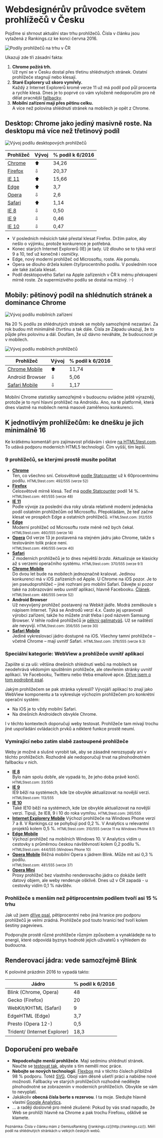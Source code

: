 # Webdesignérův průvodce světem prohlížečů v Česku

Pojďme si shrnout aktuální stav trhu prohlížečů. Čísla v článku jsou vytažená z Rankings.cz ke konci června 2016.

![Podíly prohlížečů na trhu v ČR](../dist/images/original/prohlizece-kolac.jpg)

Ukazuji zde tři zásadní fakta:

1. **Chrome požírá trh.**    
Už nyní se v Česku dostal přes třetinu shlédnutých stránek. Ostatní prohlížeče stagnují nebo klesají.
2. **Staré Explorery už skoro vymřely.**    
Každý z Internet Explorerů kromě verze 11 už má podíl pod půl procenta a rychle klesá. Dnes je to poprvé co vám vyloženě nedoporučím pro ně dělat pracnější [fallbacky](fallback.md).
3. **Mobilní zařízení mají přes pětinu celku.**    
A více než polovina shlédnutí stránek na mobilech je opět z Chrome.


## Desktop: Chrome jako jediný masivně roste. Na desktopu má více než třetinový podíl

![Vývoj podílu desktopových prohlížečů](../dist/images/original/prohlizece-desktop.jpg)

| Prohlížeč  |  Vývoj |  % podíl k  6/2016 |
| -----------  |  --------------------- | ------------------ |
| [Chrome](https://en.wikipedia.org/wiki/Google_Chrome) | ⬆ | 34,26 |
| [Firefox](https://en.wikipedia.org/wiki/Firefox) | ⇩ | 20,37 |
| [IE 11](https://en.wikipedia.org/wiki/Internet_Explorer_11) | ⬆ | 15,66 |
| [Edge](https://en.wikipedia.org/wiki/Microsoft_Edge) | ⬆ | 3,7 |
| [Opera](https://en.wikipedia.org/wiki/Opera_(web_browser)) | ⇩ | 2,6 |
| [Safari](https://en.wikipedia.org/wiki/Safari_(web_browser)) | ⬆ | 1,14 |
| [IE 8](https://en.wikipedia.org/wiki/Internet_Explorer_8) | ⇩ | 0,50 |
| [IE 9](https://en.wikipedia.org/wiki/Internet_Explorer_9) | ⇩  | 0,46 |
| [IE 10](https://en.wikipedia.org/wiki/Internet_Explorer_10) | ⇩ | 0,47 |

- V posledních měsících také přestal klesat Firefox. Držím palce, aby nešlo o výjimku, protože konkurence je potřebná.
- Konec starých Internet Explorerů (IE) je tady. Už dlouho se to týká verzí 9 a 10, teď už konečně i osmičky. 
- Edge, nový moderní prohlížeč od Microsoftu, roste. Ale pomalu.
- Opera se dlouho držela kolem čtyřprocentního podílu. V posledním roce ale také začala klesat.
- Podíl desktopového Safari na Apple zařízeních v ČR k mému překvapení mírně roste. Ze supermizivého podílu se dostal na mizivý. :-) 

## Mobily: pětinový podíl na shlédnutích stránek a dominance Chrome

![Vývoj podílu mobilních zařízení](../dist/images/original/prohlizece-mobily-podil.jpg)

Na 20 % podílu ze shlédnutých stránek se mobily samozřejmě nezastaví. Za rok budou mít minimálně čtvrtinu a tak dále. Čísla ze Západu ukazují, že to půjde přes polovinu a dál. Doufám, že už dávno neváháte, že budoucnost je v mobilech.

![Vývoj podílu mobilních prohlížečů](../dist/images/original/prohlizece-mobily.jpg)

| Prohlížeč  |  Vývoj | % podíl k  6/2016 |
| -----------  |  --------------------- | ------------------ | 
| [Chrome Mobile](https://en.wikipedia.org/wiki/Google_Chrome_for_Android) | ⬆ | 11,74 |
| Android Browser | ⇩ | 5,06 |
| [Safari Mobile](https://en.wikipedia.org/wiki/Safari_(web_browser)) | ⇩ | 1,17 |

Mobilní Chrome statistiky samozřejmě v budoucnu ovládne ještě výrazněji, protože je to nyní hlavní prohlížeč na Androidu. Ano, na té platformě, která dnes vlastně na mobilech nemá masově zaměřenou konkurenci. 

## K jednotlivým prohlížečům: ke dnešku je jich minimálně 16

Ke krátkému komentáři pro zajímavost přidávám i skóre [na HTML5test.com](https://html5test.com/). To udává podporu moderních HTML5 technologií. Čím vyšší, tím lepší.

### 9 prohlížečů, se kterými prostě musíte počítat

- **[Chrome](https://en.wikipedia.org/wiki/Google_Chrome)**  
  Ten, co všechno sní. Celosvětově [podle Statcounter](http://gs.statcounter.com/) už k 60procentnímu podílu.
  <small>HTML5test.com: 492/555 (verze 52)</small>
- **[Firefox](https://en.wikipedia.org/wiki/Firefox)**  
  Celosvětově mírně klesá. Teď má [podle Statcounter](http://gs.statcounter.com/) podíl 14 %.  
  <small>HTML5test.com: 461/555 (verze 48)</small>
- **[IE 11](https://en.wikipedia.org/wiki/Internet_Explorer_11)**  
  Podle vývoje za poslední dva roky ubrala relativně moderní jedenácka podíl ostatním prohlížečům od Microsoftu. Přepokládám, že teď začne klesat ve prospěch Edge a ostatních prohlížečů.
  <small>HTML5test.com: 312/555</small>
- **[Edge](https://en.wikipedia.org/wiki/Microsoft_Edge)**  
  Moderní prohlížeč od Microsoftu roste méně než bych čekal.
  <small>HTML5test.com: 460/555 (verze 14)</small>
- **[Opera](https://en.wikipedia.org/wiki/Opera_(web_browser))**
  Od verze 13 je postavená na stejném jádru jako Chrome, takže s testováním tolik práce není.  
  <small>HTML5test.com: 496/555 (verze 40)</small>
- **[Safari](https://en.wikipedia.org/wiki/Safari_(web_browser))**  
  Z moderních prohlížečů je to dnes největší *brzda*. Aktualizuje se klasicky až s verzemi operačního systému.
  <small>HTML5test.com: 370/555 (verze 9.1)</small>
- **[Chrome Mobile](https://en.wikipedia.org/wiki/Google_Chrome_for_Android)**  
  Do dvou let bude na mobilech jednoznačně kralovat. Jedinou konkurenci má v iOS zařízeních od Apple.
  U Chrome na iOS pozor. Je to jen pseudoprohlížeč – jiné rozhraní pro mobilní Safari. Dávejte si pozor také na zobrazování webu uvnitř aplikací, hlavně Facebooku. [Článek](http://www.vzhurudolu.cz/blog/19-prohlizec-facebook).  
  <small>HTML5test.com: 486/555 (verze 52)</small>
- **Android Browser**  
  Už nevyvíjený prohlížeč postavený na Webkit jádře. Modrá zeměkoule s nápisem Internet. Týká se Androdů verzí 4.x. Často jej upravovali výrobci zařízení, takže ho můžete znát třeba i pod názvem Samsung Browser. V téhle rodině prohlížečů je [pěkný galimatyáš](http://slides.com/html5test/the-android-browser). Už se naštěstí ale nevyvíjí. 
  <small>HTML5test.com: 356/555 (verze 30)</small>
- **[Safari Mobile](https://en.wikipedia.org/wiki/Safari_(web_browser))**  
  Jediné vykreslovací jádro dostupné na iOS. Všechny tamní prohlížeče – včetně Chrome – mají uvnitř Safari. 
  <small>HTML5test.com: 378/555 (verze 9.3)</small>

### Speciální kategorie: WebView a prohlížeče uvnitř aplikací

Zapište si za uši: většina dnešních shlédnutí webů na mobilech se neodehrává vědomým spuštěním prohlížeče, ale otevřením stránky uvnitř aplikací. Ve Facebooku, Twitteru nebo třeba emailové apce. [Dříve jsem o tom podrobně psal](http://www.vzhurudolu.cz/blog/19-prohlizec-facebook).

Jakým prohlížečem se pak stránka vykreslí? Vývojáři aplikací to znají jako WebView komponentu a ta vykresluje výchozím prohlížečem pro konkrétní operační systém:

- Na iOS je to vždy mobilní Safari. 
- Na dnešních Androidech obvykle Chrome. 

I v těchto kontextech doporučuji weby testovat. Prohlížeče tam mívají trochu jiné uspořádání ovládacích prvků a některé funkce prostě neumí.

### Vymírající nebo zatím slabě zastoupené prohlížeče

Weby je možné a slušné vyrobit tak, aby se zásadně nerozsypaly ani v těchto prohlížečích. Rozhodně ale nedoporučuji trvat na plnohodnotném fallbacku v nich. 

- **[IE 8](https://en.wikipedia.org/wiki/Internet_Explorer_8)**   
  Bylo nám spolu dobře, ale vypadá to, že jeho doba právě končí. 
  <small>HTML5test.com: 33/555</small>  
- **[IE 9](https://en.wikipedia.org/wiki/Internet_Explorer_9)**  
  IE9 běží na systémech, kde lze obvykle aktualizovat na novější verzi. 
  <small>HTML5test.com: 113/555</small>  
- **[IE 10](https://en.wikipedia.org/wiki/Internet_Explorer_10)**  
  Také IE10 běží na systémech, kde lze obvykle aktualizovat na novější verzi. Tipuji, že IE8, 9 i 10 do roka vymřou.
  <small>HTML5test.com: 265/555</small>  
- **[Internet Explorery Mobile](https://en.wikipedia.org/wiki/Internet_Explorer_Mobile)**
  Výchozí prohlížeče na Windows Phone verzí 7 a 8. V Rankings.cz se pohybují pod 0,2 %. V Analytics u relevantní projektů kolem 0,5 %.
  <small>HTML5test.com: 310/555 (verze 11 na Windows Phone 8.1)</small>  
- **[Edge Mobile](http://jecas.cz/edge-mobile)**  
  Výchozí prohlížeč na mobilních Windows 10. V Analytics vidím u cestovky s průměrnou českou návštěvností kolem 0,2 podílu %.  
  <small>HTML5test.com: 444/555 (Windows Phone 10) </small>   
- **[Opera Mobile](http://www.opera.com/cs/mobile)**
  Běžná mobilní Opera s jádrem Blink. Může mít asi 0,3 % podílu.  
  <small>HTML5test.com: 481/555 (verze 37)</small>  
- **[Opera Mini](http://www.opera.com/cs/mobile/mini)**  
  Proxy prohlížeč bez vlastního renderovacího jádra co dokáže šetřit datový objem, ale weby renderuje ošklivě. Dnes už v ČR zapadá - u cestovky vidím 0,1 % návštěv.


### Prohlížeče s menším než pětiprocentním podílem tvoří asi 15 % trhu

Jak už jsem [dříve psal](http://www.vzhurudolu.cz/blog/20-pet-procent), pětiprocentní nebo jiná hranice pro podporu prohlížečů je velmi zrádná. Prohlížeče pod touto hranicí teď tvoří kolem šestiny pageviews. 

Podporujte prostě různé prohlížeče různým způsobem a vynakládejte na to energii, které odpovídá byznys hodnotě jejich uživatelů s výhledem do budoucna.


## Renderovací jádra: vede samozřejmě Blink

K polovině prázdnin 2016 to vypadá takto:

| Jádro |  % podíl k  6/2016 |
| ----- |  ----------------- |
| Blink (Chrome, Opera) |  48 |
| Gecko (Firefox) |  20 |
| WebKit/KHTML (Safari) |  9 |
| EdgeHTML (Edge) |  3,7 |
| Presto (Opera 12-) |  0,5 |
| Trident/ (Internet Explorer) |  18,3 |


## Doporučení pro webaře


- **Nepodceňujte menší prohlížeče**. Mají sedminu shlédnutí stránek. Naučte se [testovat tak](jak-testovat-responzivni-weby.md), abyste s tím neměli moc práce.
- **Nebojte se nových technologií**. [Flexbox](css3-flexbox.md) má v těchto číslech přibližně 98 % podporu. Totéž [SVG](svg.md). Obojí vám děsně ušetří práci a nabídne nové možnosti. Fallbacky ve starých prohlížečích rozhodně nedělejte plnohodnotné se zobrazením v moderních prohlížečích. Obvykle se vám to nevyplatí.
- Jakákoliv **obecná čísla berte s rezervou**. I ta moje. Sledujte hlavně vlastní [Google Analytics](google-analytics-vyvojari.md).
- … a raději doslovně pro méně zkušené: Pokud by vás snad napadlo, že Web se prohlíží hlavně na Chrome a pak trochu Firefoxu, ošklivě se klamete. 

<small markdown="1">
Poznámka: Čísla v článku mám z GemiusRanking ([rankings.cz](http://rankings.cz/)). Měří podíl na shlédnutých stránkách u velkých českých webů.
</small>


